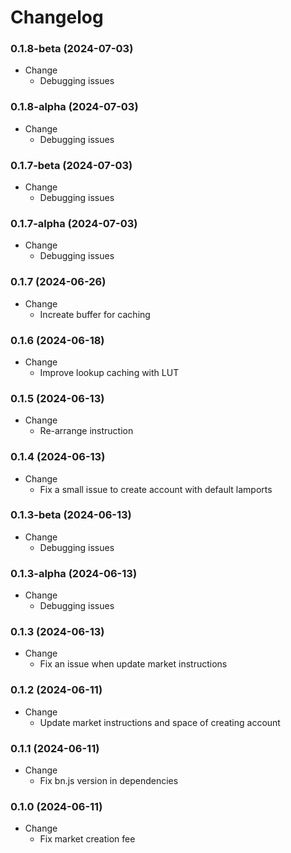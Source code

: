 # Changelog

### 0.1.8-beta (2024-07-03)

- Change
  - Debugging issues

### 0.1.8-alpha (2024-07-03)

- Change
  - Debugging issues

### 0.1.7-beta (2024-07-03)

- Change
  - Debugging issues

### 0.1.7-alpha (2024-07-03)

- Change
  - Debugging issues

### 0.1.7 (2024-06-26)

- Change
  - Increate buffer for caching

### 0.1.6 (2024-06-18)

- Change
  - Improve lookup caching with LUT

### 0.1.5 (2024-06-13)

- Change
  - Re-arrange instruction

### 0.1.4 (2024-06-13)

- Change
  - Fix a small issue to create account with default lamports

### 0.1.3-beta (2024-06-13)

- Change
  - Debugging issues

### 0.1.3-alpha (2024-06-13)

- Change
  - Debugging issues

### 0.1.3 (2024-06-13)

- Change
  - Fix an issue when update market instructions 

### 0.1.2 (2024-06-11)

- Change
  - Update market instructions and space of creating account

### 0.1.1 (2024-06-11)

- Change
  - Fix bn.js version in dependencies

### 0.1.0 (2024-06-11)

- Change
  - Fix market creation fee
